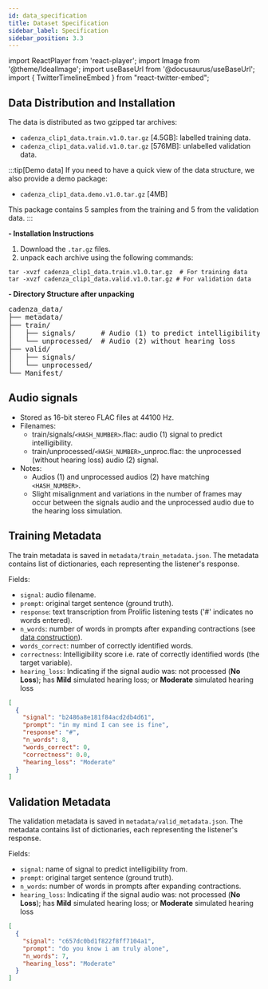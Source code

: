 ```yaml
---
id: data_specification
title: Dataset Specification
sidebar_label: Specification
sidebar_position: 3.3
---
```

import ReactPlayer from 'react-player';
import Image from '@theme/IdealImage';
import useBaseUrl from '@docusaurus/useBaseUrl';
import { TwitterTimelineEmbed } from "react-twitter-embed";


## Data Distribution and Installation

The data is distributed as two gzipped tar archives:

* `cadenza_clip1_data.train.v1.0.tar.gz` [4.5GB]: labelled training data.
* `cadenza_clip1_data.valid.v1.0.tar.gz` [576MB]: unlabelled validation data.

:::tip[Demo data]
If you need to have a quick view of the data structure, we also provide a demo package:
* `cadenza_clip1_data.demo.v1.0.tar.gz` [4MB]

This package contains 5 samples from the training and 5 from the validation data.
:::

**- Installation Instructions**

1. Download the `.tar.gz` files.
2. unpack each archive using the following commands:
```shell showLineNumbers=1
tar -xvzf cadenza_clip1_data.train.v1.0.tar.gz  # For training data
tar -xvzf cadenza_clip1_data.valid.v1.0.tar.gz # For validation data
```

**- Directory Structure after unpacking**

<pre>
cadenza_data/
├── metadata/
├── train/
│   ├── signals/      # Audio (1) to predict intelligibility
│   └── unprocessed/  # Audio (2) without hearing loss
├── valid/
│   ├── signals/
│   └── unprocessed/
└── Manifest/
</pre>

## Audio signals

* Stored as 16-bit stereo FLAC files at 44100 Hz.
* Filenames:
    * train/signals/`<HASH_NUMBER>`.flac: audio (1) signal to predict intelligibility.
    * train/unprocessed/`<HASH_NUMBER>`_unproc.flac: the unprocessed (without hearing loss) audio (2) signal.
* Notes:
  * Audios (1) and unprocessed audios (2) have matching `<HASH_NUMBER>`.   
  * Slight misalignment and variations in the number of frames may occur between the signals audio and the unprocessed audio due to the hearing loss simulation.



## Training Metadata

The train metadata is saved in `metadata/train_metadata.json`. 
The metadata contains list of dictionaries, each representing the listener's response.

Fields:
* `signal`: audio filename.
* `prompt`: original target sentence (ground truth).
* `response`: text transcription from Prolific listening tests ('#' indicates no words entered).
* `n_words`: number of words in prompts after expanding contractions (see [data construction](data#construction-of-the-clip1-dataset)).
* `words_correct`: number of correctly identified words.
* `correctness`: Intelligibility score i.e. rate of correctly identified words (the target variable).
* `hearing_loss`: Indicating if the signal audio was: not processed (**No Loss**); has **Mild** simulated hearing loss; or **Moderate** simulated hearing loss 

```json title="metadata/train_metadata.json"
[
  {
    "signal": "b2486a8e181f84acd2db4d61",
    "prompt": "in my mind I can see is fine",
    "response": "#",
    "n_words": 8,
    "words_correct": 0,
    "correctness": 0.0,
    "hearing_loss": "Moderate"
  }
]
```

## Validation Metadata

The validation metadata is saved in `metadata/valid_metadata.json`.
The metadata contains list of dictionaries, each representing the listener's response.

Fields:
* `signal`: name of signal to predict intelligibility from.
* `prompt`: original target sentence (ground truth). 
* `n_words`: number of words in prompts after expanding contractions.
* `hearing_loss`: Indicating if the signal audio was: not processed (**No Loss**); has **Mild** simulated hearing loss; or **Moderate** simulated hearing loss

```json title="cadenza_data/metadata/valid_metadata.json"
[
  {
    "signal": "c657dc0bd1f822f8ff7104a1",
    "prompt": "do you know i am truly alone",
    "n_words": 7,
    "hearing_loss": "Moderate"
  }
]
```



  